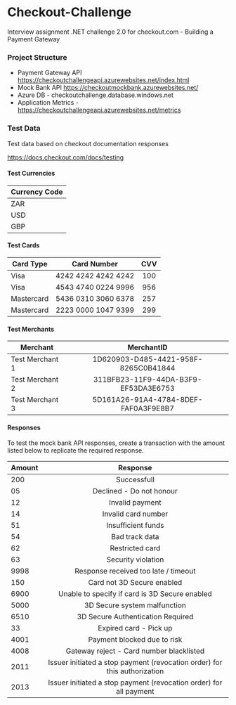 # Checkout-Challenge
Interview assignment .NET challenge 2.0 for checkout.com - Building a Payment Gateway 

### Project Structure

* Payment Gateway API https://checkoutchallengeapi.azurewebsites.net/index.html
* Mock Bank API https://checkoutmockbank.azurewebsites.net/
* Azure DB - checkoutchallenge.database.windows.net
* Application Metrics - https://checkoutchallengeapi.azurewebsites.net/metrics

### Test Data

Test data based on checkout documentation responses 

https://docs.checkout.com/docs/testing

#### Test Currencies

| Currency Code
| ------------- |
| ZAR
| USD
| GBP

#### Test Cards

| Card Type | Card Number | CVV |   
| ------------- |:-------------:| :-------------:| 
| Visa | 4242 4242 4242 4242 | 100 |
| Visa | 4543 4740 0224 9996 | 956 |
| Mastercard | 5436 0310 3060 6378 | 257 |
| Mastercard | 2223 0000 1047 9399 | 299 |

#### Test Merchants 

| Merchant        | MerchantID         
| ------------- |:-------------:| 
| Test Merchant 1 | 1D620903-D485-4421-958F-8265C0B41844 |
| Test Merchant 2 | 311BFB23-11F9-44DA-B3F9-EF53DA3E6753 |
| Test Merchant 3 | 5D161A26-91A4-4784-8DEF-FAF0A3F9E8B7 |

#### Responses

To test the mock bank API responses, create a transaction with the amount listed below to replicate the required response.

| Amount        | Response         
| ------------- |:-------------:| 
| 200 | Successfull |
| 05 | Declined - Do not honour |
| 12 | Invalid payment |
| 14 | Invalid card number |
| 51 | Insufficient funds |
| 54 | Bad track data |
| 62 | Restricted card |
| 63 | Security violation |
| 9998 | Response received too late / timeout |
| 150 | Card not 3D Secure enabled |
| 6900 | Unable to specify if card is 3D Secure enabled |
| 5000 | 3D Secure system malfunction |
| 6510 | 3D Secure Authentication Required |
| 33 | Expired card - Pick up |
| 4001 | Payment blocked due to risk |
| 4008 | Gateway reject - Card number blacklisted |
| 2011 | Issuer initiated a stop payment (revocation order) for this authorization |
| 2013 | Issuer initiated a stop payment (revocation order) for all payment |
